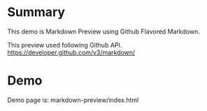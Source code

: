 Summary
=======

This demo is Markdown Preview using Github Flavored Markdown.

This preview used following Github API.
https://developer.github.com/v3/markdown/

Demo
====

Demo page is:
markdown-preview/index.html
